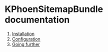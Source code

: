 KPhoenSitemapBundle documentation
=================================

  1. [Installation](https://github.com/K-Phoen/KPhoenSitemapBundle/blob/master/Resources/doc/installation.md)
  2. [Configuration](https://github.com/K-Phoen/KPhoenSitemapBundle/blob/master/Resources/doc/configuration.md)
  3. [Going further](https://github.com/K-Phoen/KPhoenSitemapBundle/blob/master/Resources/doc/configuration.md)

